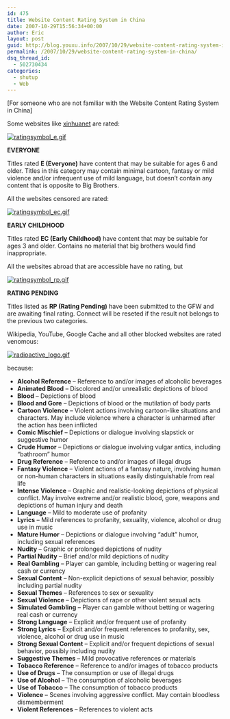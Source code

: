 ```yaml
---
id: 475
title: Website Content Rating System in China
date: 2007-10-29T15:56:34+00:00
author: Eric
layout: post
guid: http://blog.youxu.info/2007/10/29/website-content-rating-system-in-china/
permalink: /2007/10/29/website-content-rating-system-in-china/
dsq_thread_id:
  - 502730434
categories:
  - shutup
  - Web
---
```

[For someone who are not familiar with the Website Content Rating System in China]

Some websites like [xinhuanet](http://www.xinhuanet.com/) are rated:
  
[![ratingsymbol_e.gif](http://blog.youxu.info/wp-content/uploads/2007/10/ratingsymbol_e.gif)](http://blog.youxu.info/wp-content/uploads/2007/10/ratingsymbol_e.gif "ratingsymbol_e.gif")
  
**EVERYONE**
  
Titles rated **E (Everyone)** have content that may be suitable for ages 6 and older. Titles in this category may contain minimal cartoon, fantasy or mild violence and/or infrequent use of mild language, but doesn&#8217;t contain any content that is opposite to Big Brothers.

All the websites censored are rated:
  
[![ratingsymbol_ec.gif](http://blog.youxu.info/wp-content/uploads/2007/10/ratingsymbol_ec.gif)](http://blog.youxu.info/wp-content/uploads/2007/10/ratingsymbol_ec.gif "ratingsymbol_ec.gif")
  
**EARLY CHILDHOOD**
  
Titles rated **EC (Early Childhood)** have content that may be suitable for ages 3 and older. Contains no material that big brothers would find inappropriate.

All the websites abroad that are accessible have no rating, but
  
[![ratingsymbol_rp.gif](http://blog.youxu.info/wp-content/uploads/2007/10/ratingsymbol_rp.gif)](http://blog.youxu.info/wp-content/uploads/2007/10/ratingsymbol_rp.gif "ratingsymbol_rp.gif")
  
**RATING PENDING**
  
Titles listed as **RP (Rating Pending)** have been submitted to the GFW and are awaiting final rating. Connect will be reseted if the result not belongs to the previous two categories.

Wikipedia, YouTube, Google Cache and all other blocked websites are rated venomous:
  
[![radioactive_logo.gif](http://blog.youxu.info/wp-content/uploads/2007/10/radioactive_logo.gif)](http://blog.youxu.info/wp-content/uploads/2007/10/radioactive_logo.gif "radioactive_logo.gif")
  
because:

  *  **Alcohol Reference** &#8211; Reference to and/or images of alcoholic beverages
  * **Animated Blood** &#8211; Discolored and/or unrealistic depictions of blood
  * **Blood** &#8211; Depictions of blood
  * **Blood and Gore** &#8211; Depictions of blood or the mutilation of body parts
  * **Cartoon Violence** &#8211; Violent actions involving cartoon-like situations and characters. May include violence where a character is unharmed after the action has been inflicted
  * **Comic Mischief** &#8211; Depictions or dialogue involving slapstick or suggestive humor
  * **Crude Humor** &#8211; Depictions or dialogue involving vulgar antics, including “bathroom” humor
  * **Drug Reference** &#8211; Reference to and/or images of illegal drugs
  * **Fantasy Violence** &#8211; Violent actions of a fantasy nature, involving human or non-human characters in situations easily distinguishable from real life
  * **Intense Violence** &#8211; Graphic and realistic-looking depictions of physical conflict. May involve extreme and/or realistic blood, gore, weapons and depictions of human injury and death
  * **Language** &#8211; Mild to moderate use of profanity
  * **Lyrics** &#8211; Mild references to profanity, sexuality, violence, alcohol or drug use in music
  * **Mature Humor** &#8211; Depictions or dialogue involving &#8220;adult&#8221; humor, including sexual references
  * **Nudity** &#8211; Graphic or prolonged depictions of nudity
  * **Partial Nudity** &#8211; Brief and/or mild depictions of nudity
  * **Real Gambling** &#8211; Player can gamble, including betting or wagering real cash or currency
  * **Sexual Content** &#8211; Non-explicit depictions of sexual behavior, possibly including partial nudity
  * **Sexual Themes** &#8211; References to sex or sexuality
  * **Sexual Violence** &#8211; Depictions of rape or other violent sexual acts
  * **Simulated Gambling** &#8211; Player can gamble without betting or wagering real cash or currency
  * **Strong Language** &#8211; Explicit and/or frequent use of profanity
  * **Strong Lyrics** &#8211; Explicit and/or frequent references to profanity, sex, violence, alcohol or drug use in music
  * **Strong Sexual Content** &#8211; Explicit and/or frequent depictions of sexual behavior, possibly including nudity
  * **Suggestive Themes** &#8211; Mild provocative references or materials
  * **Tobacco Reference** &#8211; Reference to and/or images of tobacco products
  * **Use of Drugs** &#8211; The consumption or use of illegal drugs
  * **Use of Alcohol** &#8211; The consumption of alcoholic beverages
  * **Use of Tobacco** &#8211; The consumption of tobacco products
  * **Violence** &#8211; Scenes involving aggressive conflict. May contain bloodless dismemberment
  * **Violent References** &#8211; References to violent acts